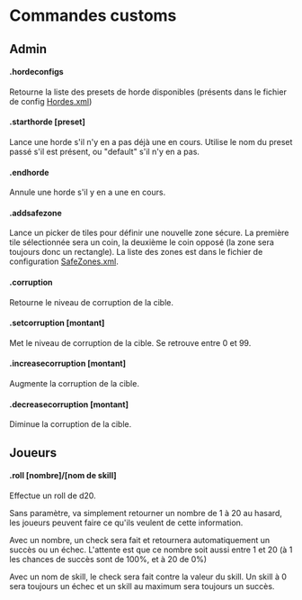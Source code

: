 # Commandes customs
## Admin
#### .hordeconfigs
Retourne la liste des presets de horde disponibles (présents dans le fichier de config [Hordes.xml](Config/Hordes.xml))
#### .starthorde [preset]
Lance une horde s'il n'y en a pas déjà une en cours. Utilise le nom du preset passé s'il est présent, ou "default" s'il n'y en a pas.
#### .endhorde
Annule une horde s'il y en a une en cours.
#### .addsafezone
Lance un picker de tiles pour définir une nouvelle zone sécure. La première tile sélectionnée sera un coin, la deuxième le coin opposé (la zone sera toujours donc un rectangle). La liste des zones est dans le fichier de configuration [SafeZones.xml](Config/SafeZones.xml).
#### .corruption
Retourne le niveau de corruption de la cible.
#### .setcorruption [montant]
Met le niveau de corruption de la cible. Se retrouve entre 0 et 99.
#### .increasecorruption [montant]
Augmente la corruption de la cible.
#### .decreasecorruption [montant]
Diminue la corruption de la cible.
## Joueurs
#### .roll [nombre]/[nom de skill]
Effectue un roll de d20.

Sans paramètre, va simplement retourner un nombre de 1 à 20 au hasard, les joueurs peuvent faire ce qu'ils veulent de cette information.

Avec un nombre, un check sera fait et retournera automatiquement un succès ou un échec. L'attente est que ce nombre soit aussi entre 1 et 20 (à 1 les chances de succès sont de 100%, et à 20 de 0%)

Avec un nom de skill, le check sera fait contre la valeur du skill. Un skill à 0 sera toujours un échec et un skill au maximum sera toujours un succès.
